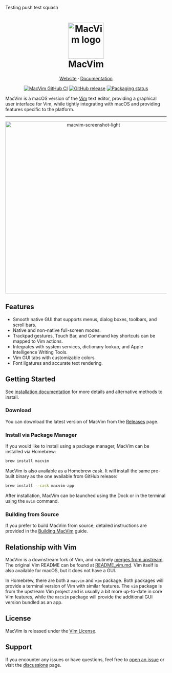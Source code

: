 Testing push test squash
<h1 align=center>
<img src=https://macvim.org/docs/MacVim.png alt="MacVim logo" style="height:4em"><br>
MacVim
</h1>

<p align="center">
<a href="https://macvim.org/">Website</a> · <a href="https://macvim.org/docs/gui_mac.txt">Documentation</a>
</p>
<p align="center">
<a href="https://github.com/macvim-dev/macvim/actions/workflows/ci-macvim.yaml?query=branch%3Amaster+event%3Apush"><img src="https://github.com/macvim-dev/macvim/actions/workflows/ci-macvim.yaml/badge.svg" alt="MacVim GitHub CI"></a>
<a href="https://github.com/macvim-dev/macvim/releases/latest"><img src="https://img.shields.io/github/v/release/macvim-dev/macvim?label=GitHub%20Release&display=release" alt="GitHub release"></a>
<a href="https://repology.org/project/macvim/versions"><img src="https://repology.org/badge/tiny-repos/macvim.svg" alt="Packaging status"></a>
</p>


MacVim is a macOS version of the [Vim](https://github.com/vim/vim) text editor, providing a graphical user interface for Vim, while tightly integrating with macOS and providing features specific to the platform.

<hr>

<p align="center">
  <picture>
    <source srcset="https://macvim.org/images/macvim-screenshot-light.png"  media="(prefers-color-scheme: light)"/>
    <source srcset="https://macvim.org/images/macvim-screenshot-dark.png"  media="(prefers-color-scheme: dark)"/>
    <img width="535" alt="macvim-screenshot-light" src="https://macvim.org/images/macvim-screenshot-light.png" />
  </picture>
</p>

## Features

- Smooth native GUI that supports menus, dialog boxes, toolbars, and scroll bars.
- Native and non-native full-screen modes.
- Trackpad gestures, Touch Bar, and Command key shortcuts can be mapped to Vim actions.
- Integrates with system services, dictionary lookup, and Apple Intelligence Writing Tools.
- Vim GUI tabs with customizable colors.
- Font ligatures and accurate text rendering.

## Getting Started

See [installation documentation](https://github.com/macvim-dev/macvim/wiki/Installing) for more details and alternative methods to install.

### Download

You can download the latest version of MacVim from the [Releases](https://github.com/macvim-dev/macvim/releases/latest) page.

### Install via Package Manager

If you would like to install using a package manager, MacVim can be installed via Homebrew:

  ```zsh
  brew install macvim
  ```

MacVim is also available as a Homebrew cask. It will install the same pre-built binary as the one available from GitHub release:

  ```zsh
  brew install --cask macvim-app
  ```

After installation, MacVim can be launched using the Dock or in the terminal using the `mvim` command.

### Building from Source

If you prefer to build MacVim from source, detailed instructions are provided in the [Building MacVim](https://github.com/macvim-dev/macvim/wiki/Building) guide.

## Relationship with Vim

MacVim is a downstream fork of Vim, and routinely [merges from upstream](https://github.com/macvim-dev/macvim/wiki/Merging-from-upstream-Vim). The original Vim README can be found at [README_vim.md](README_vim.md). Vim itself is also available for macOS, but it does not have a GUI.

In Homebrew, there are both a `macvim` and `vim` package. Both packages will provide a terminal version of Vim with similar features. The `vim` package is from the upstream Vim project and is usually a bit more up-to-date in core Vim features, while the `macvim` package will provide the additional GUI version bundled as an app.

## License

MacVim is released under the [Vim License](https://github.com/macvim-dev/macvim/blob/master/LICENSE).

## Support

If you encounter any issues or have questions, feel free to [open an issue](https://github.com/macvim-dev/macvim/issues) or visit the [discussions](https://github.com/macvim-dev/macvim/discussions) page.


